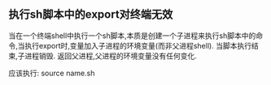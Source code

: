 
## 执行sh脚本中的export对终端无效

当在一个终端shell中执行一个sh脚本,本质是创建一个子进程来执行sh脚本中的命令,当执行export时,变量加入子进程的环境变量(而非父进程shell). 当脚本执行结束,子进程销毁. 返回父进程,父进程的环境变量没有任何变化.

应该执行: source name.sh